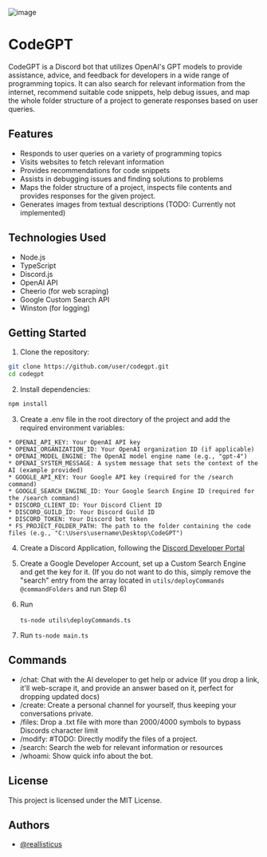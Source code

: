 ![image](https://user-images.githubusercontent.com/45203980/235289710-ef21c379-ae80-4652-97d9-9c8d6de428c4.png)


# CodeGPT

CodeGPT is a Discord bot that utilizes OpenAI's GPT models to provide assistance, advice, and feedback for developers in a wide range of programming topics. It can also search for relevant information from the internet, recommend suitable code snippets, help debug issues, and map the whole folder structure of a project to generate responses based on user queries.

## Features

- Responds to user queries on a variety of programming topics
- Visits websites to fetch relevant information
- Provides recommendations for code snippets
- Assists in debugging issues and finding solutions to problems
- Maps the folder structure of a project, inspects file contents and provides responses for the given project.
- Generates images from textual descriptions (TODO: Currently not implemented)

## Technologies Used

- Node.js
- TypeScript
- Discord.js
- OpenAI API
- Cheerio (for web scraping)
- Google Custom Search API
- Winston (for logging)

## Getting Started

1. Clone the repository:

```bash
git clone https://github.com/user/codegpt.git
cd codegpt
```

2. Install dependencies:

```bash
npm install
```

3. Create a .env file in the root directory of the project and add the required environment variables:

```
* OPENAI_API_KEY: Your OpenAI API key
* OPENAI_ORGANIZATION_ID: Your OpenAI organization ID (if applicable)
* OPENAI_MODEL_ENGINE: The OpenAI model engine name (e.g., "gpt-4")
* OPENAI_SYSTEM_MESSAGE: A system message that sets the context of the AI (example provided)
* GOOGLE_API_KEY: Your Google API key (required for the /search command)
* GOOGLE_SEARCH_ENGINE_ID: Your Google Search Engine ID (required for the /search command)
* DISCORD_CLIENT_ID: Your Discord Client ID
* DISCORD_GUILD_ID: Your Discord Guild ID
* DISCORD_TOKEN: Your Discord bot token
* FS_PROJECT_FOLDER_PATH: The path to the folder containing the code files (e.g., "C:\Users\username\Desktop\CodeGPT")
```

4. Create a Discord Application, following the [Discord Developer Portal](https://discord.com/developers/applications)
   &nbsp;
5. Create a Google Developer Account, set up a Custom Search Engine and get the key for it. (If you do not want to do this, simply remove the "search" entry from the
   array located in `utils/deployCommands @commandFolders` and run Step 6)
   &nbsp;
6. Run

   `ts-node utils\deployCommands.ts`
   &nbsp;

7. Run
   `ts-node main.ts`

## Commands

- /chat: Chat with the AI developer to get help or advice (If you drop a link, it'll web-scrape it, and provide an answer based on it, perfect for dropping updated docs)
- /create: Create a personal channel for yourself, thus keeping your conversations private.
- /files: Drop a .txt file with more than 2000/4000 symbols to bypass Discords character limit
- /modify: #TODO: Directly modify the files of a project.
- /search: Search the web for relevant information or resources
- /whoami: Show quick info about the bot.

## License

This project is licensed under the MIT License.

## Authors

- [@reallisticus](https://www.github.com/reallisticus)

```

```
